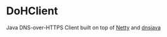 # DoHClient
Java DNS-over-HTTPS Client built on top of [Netty](https://github.com/netty/netty/) and [dnsjava](https://github.com/dnsjava/dnsjava)
